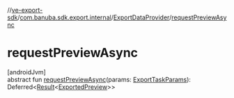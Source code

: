 //[ve-export-sdk](../../../index.md)/[com.banuba.sdk.export.internal](../index.md)/[ExportDataProvider](index.md)/[requestPreviewAsync](request-preview-async.md)

# requestPreviewAsync

[androidJvm]\
abstract fun [requestPreviewAsync](request-preview-async.md)(params: [ExportTaskParams](../../com.banuba.sdk.export.data/-export-task-params/index.md)): Deferred&lt;[Result](https://kotlinlang.org/api/latest/jvm/stdlib/kotlin/-result/index.html)&lt;[ExportedPreview](../../com.banuba.sdk.export.data/-exported-preview/index.md)&gt;&gt;
